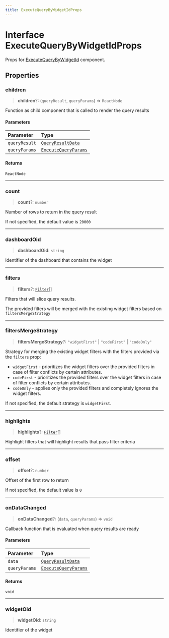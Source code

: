 ```yaml
---
title: ExecuteQueryByWidgetIdProps
---
```


# Interface ExecuteQueryByWidgetIdProps

Props for [ExecuteQueryByWidgetId](../functions/function.ExecuteQueryByWidgetId.md) component.

## Properties

### children

> **children**?: (`queryResult`, `queryParams`) => `ReactNode`

Function as child component that is called to render the query results

#### Parameters

| Parameter | Type |
| :------ | :------ |
| `queryResult` | [`QueryResultData`](../../sdk-data/interfaces/interface.QueryResultData.md) |
| `queryParams` | [`ExecuteQueryParams`](../type-aliases/type-alias.ExecuteQueryParams.md) |

#### Returns

`ReactNode`

***

### count

> **count**?: `number`

Number of rows to return in the query result

If not specified, the default value is `20000`

***

### dashboardOid

> **dashboardOid**: `string`

Identifier of the dashboard that contains the widget

***

### filters

> **filters**?: [`Filter`](../../sdk-data/interfaces/interface.Filter.md)[]

Filters that will slice query results.

The provided filters will be merged with the existing widget filters based on `filtersMergeStrategy`

***

### filtersMergeStrategy

> **filtersMergeStrategy**?: `"widgetFirst"` \| `"codeFirst"` \| `"codeOnly"`

Strategy for merging the existing widget filters with the filters provided via the `filters` prop:

- `widgetFirst` - prioritizes the widget filters over the provided filters in case of filter conflicts by certain attributes.
- `codeFirst` - prioritizes the provided filters over the widget filters in case of filter conflicts by certain attributes.
- `codeOnly` - applies only the provided filters and completely ignores the widget filters.

If not specified, the default strategy is `widgetFirst`.

***

### highlights

> **highlights**?: [`Filter`](../../sdk-data/interfaces/interface.Filter.md)[]

Highlight filters that will highlight results that pass filter criteria

***

### offset

> **offset**?: `number`

Offset of the first row to return

If not specified, the default value is `0`

***

### onDataChanged

> **onDataChanged**?: (`data`, `queryParams`) => `void`

Callback function that is evaluated when query results are ready

#### Parameters

| Parameter | Type |
| :------ | :------ |
| `data` | [`QueryResultData`](../../sdk-data/interfaces/interface.QueryResultData.md) |
| `queryParams` | [`ExecuteQueryParams`](../type-aliases/type-alias.ExecuteQueryParams.md) |

#### Returns

`void`

***

### widgetOid

> **widgetOid**: `string`

Identifier of the widget

